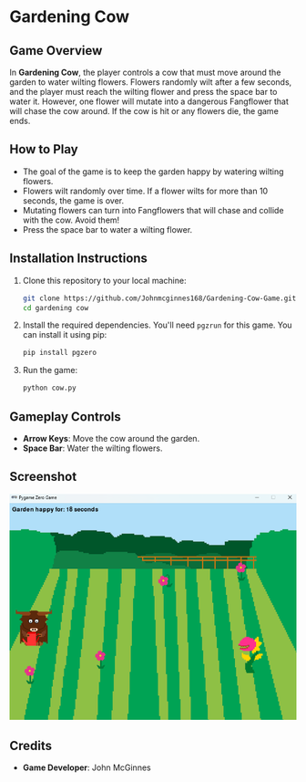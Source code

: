 # Gardening Cow

## Game Overview

In **Gardening Cow**, the player controls a cow that must move around the garden to water wilting flowers. Flowers randomly wilt after a few seconds, and the player must reach the wilting flower and press the space bar to water it. 
However, one flower will mutate into a dangerous Fangflower that will chase the cow around. If the cow is hit or any flowers die, the game ends.

## How to Play

* The goal of the game is to keep the garden happy by watering wilting flowers.
* Flowers wilt randomly over time. If a flower wilts for more than 10 seconds, the game is over.
* Mutating flowers can turn into Fangflowers that will chase and collide with the cow. Avoid them!
* Press the space bar to water a wilting flower.

## Installation Instructions

1. Clone this repository to your local machine:

   ```bash
   git clone https://github.com/Johnmcginnes168/Gardening-Cow-Game.git
   cd gardening cow
   ```

2. Install the required dependencies. You'll need `pgzrun` for this game. You can install it using pip:

   ```bash
   pip install pgzero
   ```

3. Run the game:

   ```bash
   python cow.py
   ```

## Gameplay Controls

* **Arrow Keys**: Move the cow around the garden.
* **Space Bar**: Water the wilting flowers.

## Screenshot

![Screenshot of Cow Gardener](images/screenshot1.png)

## Credits

* **Game Developer**: John McGinnes
